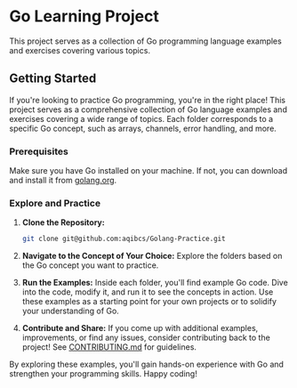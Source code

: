 # Go Learning Project

This project serves as a collection of Go programming language examples and exercises covering various topics.

## Getting Started

If you're looking to practice Go programming, you're in the right place! This project serves as a comprehensive collection of Go language examples and exercises covering a wide range of topics. Each folder corresponds to a specific Go concept, such as arrays, channels, error handling, and more.

### Prerequisites

Make sure you have Go installed on your machine. If not, you can download and install it from [golang.org](https://golang.org/dl/).

### Explore and Practice

1. **Clone the Repository:**
    ```bash
    git clone git@github.com:aqibcs/Golang-Practice.git
    ```

2. **Navigate to the Concept of Your Choice:**
    Explore the folders based on the Go concept you want to practice.

3. **Run the Examples:**
    Inside each folder, you'll find example Go code. Dive into the code, modify it, and run it to see the concepts in action. Use these examples as a starting point for your own projects or to solidify your understanding of Go.

4. **Contribute and Share:**
    If you come up with additional examples, improvements, or find any issues, consider contributing back to the project! See [CONTRIBUTING.md](CONTRIBUTING.md) for guidelines.

By exploring these examples, you'll gain hands-on experience with Go and strengthen your programming skills. Happy coding!
